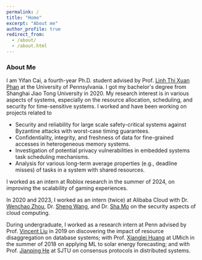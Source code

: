 ```yaml
---
permalink: /
title: "Home"
excerpt: "About me"
author_profile: true
redirect_from: 
  - /about/
  - /about.html
---
```


### About Me

I am Yifan Cai, a fourth-year Ph.D. student advised by Prof. [Linh Thi Xuan Phan](https://www.cis.upenn.edu/~linhphan/) at the University of Pennsylvania. I got my bachelor's degree from Shanghai Jiao Tong University in 2020. My research interest is in various aspects of systems, especially on the resource allocation, scheduling, and security for time-sensitive systems. I worked and have been working on projects related to
- Security and reliability for large scale safety-critical systems against Byzantine attacks with worst-case timing guarantees.
- Confidentiality, integrity, and freshness of data for fine-grained accesses in heterogeneous memory systems.
- Investigation of potential privacy vulnerabilities in embedded systems task scheduling mechanisms.
- Analysis for various long-term average properties (e.g., deadline misses) of tasks in a system with shared resources.


I worked as an intern at Roblox research in the summer of 2024, on improving the scalability of gaming experiences. 

In 2020 and 2023, I worked as an intern (twice) at Alibaba Cloud with Dr. [Wenchao Zhou](https://people.cs.georgetown.edu/~wzhou/), Dr. [Sheng Wang](https://wangsheng1001.github.io/), and Dr. [Sha Mo](https://desert0616.github.io/) on the security aspects of cloud computing.

During undergraduate, I worked as a research intern at Penn advised by Prof. [Vincent Liu](https://vincen.tl) in 2019 on discovering the impact of resource disaggregation on database systems; with Prof. [Xianglei Huang](https://clasp.engin.umich.edu/people/huang-xianglei/) at UMich in the summer of 2018 on applying ML to solar energy forecasting; and with Prof. [Jianping He](https://iwin-fins.com/) at SJTU on consensus protocols in distributed systems. 
